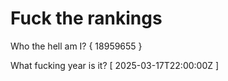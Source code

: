 # Fuck the rankings

Who the hell am I?
{ 18959655 }

What fucking year is it?
[ 2025-03-17T22:00:00Z ]
